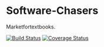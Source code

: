 # Software-Chasers

Marketfortextbooks.


[![Build Status](https://travis-ci.com/Software-Chasers1/Software-Chasers.svg?branch=master)](https://travis-ci.com/Software-Chasers1/Software-Chasers)
[![Coverage Status](https://coveralls.io/repos/github/Software-Chasers1-0/Software-Chasers/badge.svg?branch=master)](https://coveralls.io/github/Software-Chasers1-0/Software-Chasers?branch=master)
